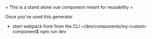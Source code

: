 = This is a stand alone vue component meant for reusability =


Once you've used this generator

* start webpack from from the CLI
    ~/dev/components/my-custom-component$ npm run dev
